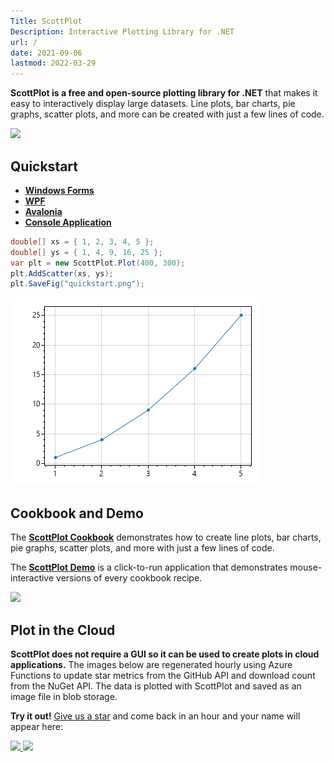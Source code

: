 ```yaml
---
Title: ScottPlot
Description: Interactive Plotting Library for .NET
url: /
date: 2021-09-06
lastmod: 2022-03-29
---
```


**ScottPlot is a free and open-source plotting library for .NET** that makes it easy to interactively display large datasets. Line plots, bar charts, pie graphs, scatter plots, and more can be created with just a few lines of code.

<a href='cookbook'>
  <img src='/images/scottplot.gif' class="d-block mx-auto my-4" />
</a>

## Quickstart

* [**Windows Forms**](quickstart/winforms)
* [**WPF**](quickstart/wpf)
* [**Avalonia**](quickstart/avalonia)
* [**Console Application**](quickstart/console)


```cs
double[] xs = { 1, 2, 3, 4, 5 };
double[] ys = { 1, 4, 9, 16, 25 };
var plt = new ScottPlot.Plot(400, 300);
plt.AddScatter(xs, ys);
plt.SaveFig("quickstart.png");
```

![](quickstart/console/scottplot-quickstart-console.png)


## Cookbook and Demo

The [**ScottPlot Cookbook**](cookbook) demonstrates how to create line plots, bar charts, pie graphs, scatter plots, and more with just a few lines of code. 

The [**ScottPlot Demo**](demo) is a click-to-run application that demonstrates mouse-interactive versions of every cookbook recipe.

<a href='cookbook'>
  <img src='images/cookbook.jpg' class="d-block mx-auto my-5" />
</a>

## Plot in the Cloud

**ScottPlot does not require a GUI so it can be used to create plots in cloud applications.** The images below are regenerated hourly using Azure Functions to update star metrics from the GitHub API and download count from the NuGet API. The data is plotted with ScottPlot and saved as an image file in blob storage.

**Try it out!** [Give us a star](https://github.com/scottplot/scottplot) and come back in an hour and your name will appear here:


<a href="https://stargraph.z20.web.core.windows.net/scottplot-stars.png" target="_blank">
  <img src="https://stargraph.z20.web.core.windows.net/scottplot-stars.png?" class="d-block mx-auto my-4" >
</a>

<a href='https://nugetppt.z20.web.core.windows.net/plots/scottplot.png'>
  <img src='https://nugetppt.z20.web.core.windows.net/plots/scottplot.png' class="d-block mx-auto my-4" >
</a>

